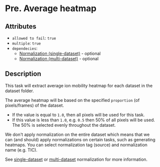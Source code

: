 # Pre. Average heatmap

## Attributes
* `allowed to fail`: `true`
* `multiple`: `true`
* `dependecies`: 
    - [Normalization (single-dataset)](pre_normalization_single.md) - optional
    - [Normalization (multi-dataset)](pre_normalization_multi.md) - optional

## Description

This task will extract average ion mobility heatmap for each dataset in the dataset folder.

The average heatmap will be based on the specified `proportion` (of pixels/frames) of the dataset. 

* If the value is equal to `1.0`, then all pixels will be used for this task. 
* If this value is less than `1.0`, e.g. `0.5` then 50% of all pixels will be used. The 50% is selected evenly throughout the dataset.

We don't apply normalization on the entire dataset which means that we can (and should) apply normalizations on certain tasks, such as generating heatmaps. You can select normalization tag (source) and normalization name (e.g. TIC).

See [single-dataset](pre_normalization_single.md) or [multi-dataset](pre_normalization_multi.md) normalization for more information.